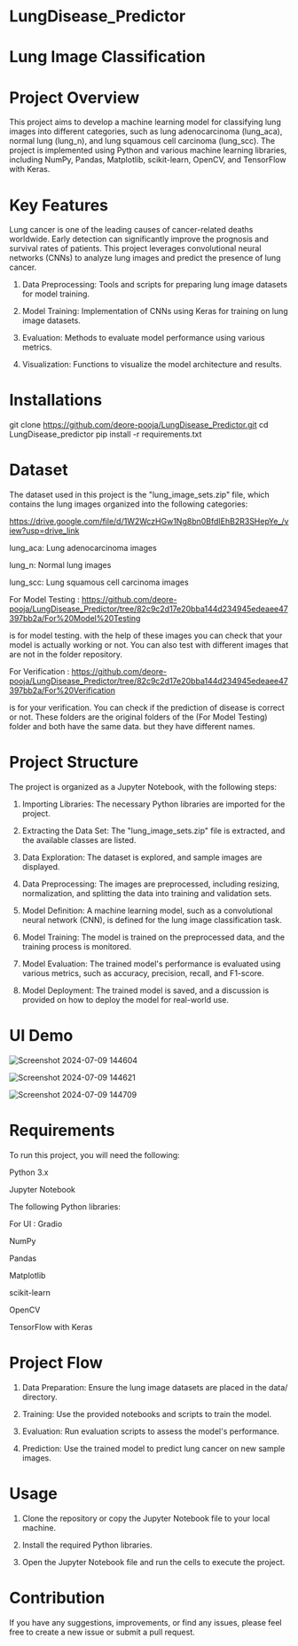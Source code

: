 # LungDisease_Predictor

# Lung Image Classification

# Project Overview
This project aims to develop a machine learning model for classifying lung images into different categories, such as lung adenocarcinoma (lung_aca), normal lung (lung_n), and lung squamous cell carcinoma (lung_scc). The project is implemented using Python and various machine learning libraries, including NumPy, Pandas, Matplotlib, scikit-learn, OpenCV, and TensorFlow with Keras.

# Key Features

Lung cancer is one of the leading causes of cancer-related deaths worldwide. Early detection can significantly improve the prognosis and survival rates of patients. This project leverages convolutional neural networks (CNNs) to analyze lung images and predict the presence of lung cancer.

1) Data Preprocessing: Tools and scripts for preparing lung image datasets for model training.

2) Model Training: Implementation of CNNs using Keras for training on lung image datasets.

3) Evaluation: Methods to evaluate model performance using various metrics.

4) Visualization: Functions to visualize the model architecture and results.

# Installations
git clone https://github.com/deore-pooja/LungDisease_Predictor.git
cd LungDisease_predictor
pip install -r requirements.txt

# Dataset
The dataset used in this project is the "lung_image_sets.zip" file, which contains the lung images organized into the following categories:

https://drive.google.com/file/d/1W2WczHGw1Ng8bn0BfdIEhB2R3SHepYe_/view?usp=drive_link

lung_aca: Lung adenocarcinoma images

lung_n: Normal lung images

lung_scc: Lung squamous cell carcinoma images

For Model Testing : https://github.com/deore-pooja/LungDisease_Predictor/tree/82c9c2d17e20bba144d234945edeaee47397bb2a/For%20Model%20Testing

is for model testing. with the help of these images you can check that your model is actually working or not. You can also test with different images that are not in the folder repository.

For Verification : https://github.com/deore-pooja/LungDisease_Predictor/tree/82c9c2d17e20bba144d234945edeaee47397bb2a/For%20Verification

is for your verification. You can check if the prediction of disease is correct or not. These folders are the original folders of the (For Model Testing) folder and both have the same data. but they have different names.


# Project Structure
The project is organized as a Jupyter Notebook, with the following steps:

1) Importing Libraries: The necessary Python libraries are imported for the project.
   
2) Extracting the Data Set: The "lung_image_sets.zip" file is extracted, and the available classes are listed.
   
3) Data Exploration: The dataset is explored, and sample images are displayed.
   
4) Data Preprocessing: The images are preprocessed, including resizing, normalization, and splitting the data into training and validation sets.
   
5) Model Definition: A machine learning model, such as a convolutional neural network (CNN), is defined for the lung image classification task.
   
6) Model Training: The model is trained on the preprocessed data, and the training process is monitored.
   
7) Model Evaluation: The trained model's performance is evaluated using various metrics, such as accuracy, precision, recall, and F1-score.
   
8) Model Deployment: The trained model is saved, and a discussion is provided on how to deploy the model for real-world use.

# UI Demo

![Screenshot 2024-07-09 144604](https://github.com/deore-pooja/LungDisease_Predictor/assets/158804349/e0dc2b60-f7a2-444f-8e4d-413bb011daf1)

![Screenshot 2024-07-09 144621](https://github.com/deore-pooja/LungDisease_Predictor/assets/158804349/984d4376-023f-4992-a3eb-353fd6e8ef52)

![Screenshot 2024-07-09 144709](https://github.com/deore-pooja/LungDisease_Predictor/assets/158804349/47e831c0-f446-4f90-995b-0bc31f37beac)

# Requirements
To run this project, you will need the following:

Python 3.x

Jupyter Notebook

The following Python libraries:

For UI : Gradio

NumPy

Pandas

Matplotlib

scikit-learn

OpenCV

TensorFlow with Keras

# Project Flow

1) Data Preparation: Ensure the lung image datasets are placed in the data/ directory.

2) Training: Use the provided notebooks and scripts to train the model.

3) Evaluation: Run evaluation scripts to assess the model's performance.

4) Prediction: Use the trained model to predict lung cancer on new sample images.

# Usage

1) Clone the repository or copy the Jupyter Notebook file to your local machine.

2) Install the required Python libraries.

3) Open the Jupyter Notebook file and run the cells to execute the project.

# Contribution
If you have any suggestions, improvements, or find any issues, please feel free to create a new issue or submit a pull request.
